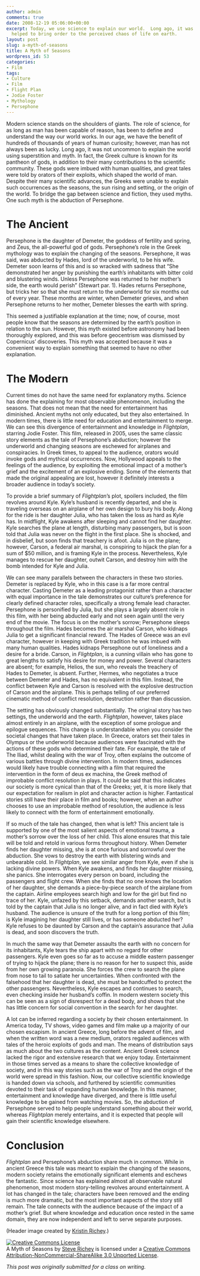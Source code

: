 ```yaml
---
author: admin
comments: true
date: 2008-12-19 05:06:00+00:00
excerpt: Today, we use science to explain our world.  Long ago, it was myths that
  helped to bring order to the perceived chaos of life on earth.
layout: post
slug: a-myth-of-seasons
title: A Myth of Seasons
wordpress_id: 53
categories:
- Film
tags:
- Culture
- Film
- Flight Plan
- Jodie Foster
- Mythology
- Persephone
---
```


Modern science stands on the shoulders of giants.  The role of science, for as long as man has been capable of reason, has been to define and understand the way our world works.  In our age, we have the benefit of hundreds of thousands of years of human curiosity; however, man has not always been as lucky.  Long ago, it was not uncommon to explain the world using superstition and myth.  In fact, the Greek culture is known for its pantheon of gods, in addition to their many contributions to the scientific community.  These gods were imbued with human qualities, and great tales were told by orators of their exploits, which shaped the world of man.  Despite their many scientific advances, the Greeks were unable to explain such occurrences as the seasons, the sun rising and setting, or the origin of the world.  To bridge the gap between science and fiction, they used myths.  One such myth is the abduction of Persephone.



# The Ancient



Persephone is the daughter of Demeter, the goddess of fertility and spring, and Zeus, the all-powerful god of gods.  Persephone’s role in the Greek mythology was to explain the changing of the seasons.  Persephone, it was said, was abducted by Hades, lord of the underworld, to be his wife.  Demeter soon learns of this and is so wracked with sadness that “She demonstrated her anger by punishing the earth’s inhabitants with bitter cold and blustering winds.  Unless Persephone was returned to her mother’s side, the earth would perish” (Stewart par. 1).  Hades returns Persephone, but tricks her so that she must return to the underworld for six months out of every year.  These months are winter, when Demeter grieves, and when Persephone returns to her mother, Demeter blesses the earth with spring.

This seemed a justifiable explanation at the time; now, of course, most people know that the seasons are determined by the earth’s position in relation to the sun.  However, this myth existed before astronomy had been thoroughly explored, and this was before geocentrism was dismissed by Copernicus’ discoveries.  This myth was accepted because it was a convenient way to explain something that seemed to have no other explanation.



# The Modern



Current times do not have the same need for explanatory myths.  Science has done the explaining for most observable phenomenon, including the seasons.  That does not mean that the need for entertainment has diminished.  Ancient myths not only educated, but they also entertained.  In modern times, there is little need for education and entertainment to merge.  We can see this divergence of entertainment and knowledge in _Flightplan_, starring Jodie Foster.  This film, released in 2005, uses the same classic story elements as the tale of Persephone’s abduction; however the underworld and changing seasons are eschewed for airplanes and conspiracies.  In Greek times, to appeal to the audience, orators would invoke gods and mythical occurrences.  Now, Hollywood appeals to the feelings of the audience, by exploiting the emotional impact of a mother’s grief and the excitement of an explosive ending.  Some of the elements that made the original appealing are lost, however it definitely interests a broader audience in today’s society.

To provide a brief summary of _Flightplan_’s plot, spoilers included, the film revolves around Kyle.  Kyle’s husband is recently departed, and she is traveling overseas on an airplane of her own design to bury his body.  Along for the ride is her daughter Julia, who has taken the loss as hard as Kyle has.  In midflight, Kyle awakens after sleeping and cannot find her daughter.  Kyle searches the plane at length, disturbing many passengers, but is soon told that Julia was never on the flight in the first place.  She is shocked, and in disbelief, but soon finds that treachery is afoot.  Julia is on the plane; however, Carson, a federal air marshal, is conspiring to hijack the plan for a sum of $50 million, and is framing Kyle in the process.  Nevertheless, Kyle manages to rescue her daughter, outwit Carson, and destroy him with the bomb intended for Kyle and Julia.

We can see many parallels between the characters in these two stories.  Demeter is replaced by Kyle, who in this case is a far more central character.  Casting Demeter as a leading protagonist rather than a character with equal importance in the tale demonstrates our culture’s preference for clearly defined character roles, specifically a strong female lead character.  Persephone is personified by Julia, but she plays a largely absent role in this film, with her being abducted early and not seen again until the very end of the movie.  The focus is on the mother’s sorrow; Persephone sleeps throughout the film.  Hades becomes the air marshal Carson, who kidnaps Julia to get a significant financial reward.  The Hades of Greece was an evil character, however in keeping with Greek tradition he was imbued with many human qualities.  Hades kidnaps Persephone out of loneliness and a desire for a bride.  Carson, in _Flightplan_, is a cunning villain who has gone to great lengths to satisfy his desire for money and power.  Several characters are absent; for example, Helios, the sun, who reveals the treachery of Hades to Demeter, is absent.  Further, Hermes, who negotiates a truce between Demeter and Hades, has no equivalent in this film.  Instead, the conflict between Kyle and Carson is resolved with the explosive destruction of Carson and the airplane.  This is perhaps telling of our preferred cinematic method of conflict resolution, destruction rather than discussion.

The setting has obviously changed substantially.  The original story has two settings, the underworld and the earth.  _Flightplan_, however, takes place almost entirely in an airplane, with the exception of some prologue and epilogue sequences.  This change is understandable when you consider the societal changes that have taken place.  In Greece, orators set their tales in Olympus or the underworld because audiences were fascinated with the actions of these gods who determined their fate.  For example, the tale of The Iliad, whilst dealing with the war of Troy, often explains the outcome of various battles through divine intervention.  In modern times, audiences would likely have trouble connecting with a film that required the intervention in the form of deus ex machina, the Greek method of improbable conflict resolution in plays.  It could be said that this indicates our society is more cynical than that of the Greeks; yet, it is more likely that our expectation for realism in plot and character action is higher.  Fantastical stories still have their place in film and books; however, when an author chooses to use an improbable method of resolution, the audience is less likely to connect with the form of entertainment emotionally.

If so much of the tale has changed, then what is left?  This ancient tale is supported by one of the most salient aspects of emotional trauma, a mother’s sorrow over the loss of her child.  This alone ensures that this tale will be told and retold in various forms throughout history.  When Demeter finds her daughter missing, she is at once furious and sorrowful over the abduction.  She vows to destroy the earth with blistering winds and unbearable cold.  In _Flightplan_, we see similar anger from Kyle, even if she is lacking divine powers.  When Kyle awakens, and finds her daughter missing, she panics.  She interrogates every person on board, including the passengers and flight crew.  When she finds that no one knows the location of her daughter, she demands a piece-by-piece search of the airplane from the captain.  Airline employees search high and low for the girl but find no trace of her.  Kyle, unfazed by this setback, demands another search, but is told by the captain that Julia is no longer alive, and in fact died with Kyle’s husband.  The audience is unsure of the truth for a long portion of this film; is Kyle imagining her daughter still lives, or has someone abducted her?  Kyle refuses to be daunted by Carson and the captain’s assurance that Julia is dead, and soon discovers the truth.

In much the same way that Demeter assaults the earth with no concern for its inhabitants, Kyle tears the ship apart with no regard for other passengers.  Kyle even goes so far as to accuse a middle eastern passenger of trying to hijack the plane; there is no reason for her to suspect this, aside from her own growing paranoia.  She forces the crew to search the plane from nose to tail to satiate her uncertainties.  When confronted with the falsehood that her daughter is dead, she must be handcuffed to protect the other passengers.  Nevertheless, Kyle escapes and continues to search, even checking inside her husband’s coffin.  In modern western society this can be seen as a sign of disrespect for a dead body, and shows that she has little concern for social convention in the search for her daughter.

A lot can be inferred regarding a society by their chosen entertainment.  In America today, TV shows, video games and film make up a majority of our chosen escapism.  In ancient Greece, long before the advent of film, and when the written word was a new medium, orators regaled audiences with tales of the heroic exploits of gods and man.  The means of distribution says as much about the two cultures as the content.  Ancient Greek science lacked the rigor and extensive research that we enjoy today.  Entertainment in those times served as a means to share the collective knowledge of society, and in this way stories such as the war of Troy and the origin of the world were spread in this fashion.  Now, our collective scientific knowledge is handed down via schools, and furthered by scientific communities devoted to their task of expanding human knowledge.  In this manner, entertainment and knowledge have diverged, and there is little useful knowledge to be gained from watching movies.  So, the abduction of Persephone served to help people understand something about their world, whereas _Flightplan_ merely entertains, and it is expected that people will gain their scientific knowledge elsewhere.



# Conclusion



_Flightplan_ and Persephone’s abduction share much in common.  While in ancient Greece this tale was meant to explain the changing of the seasons, modern society retains the emotionally significant elements and eschews the fantastic.  Since science has explained almost all observable natural phenomenon, most modern story-telling revolves around entertainment.  A lot has changed in the tale; characters have been removed and the ending is much more dramatic, but the most important aspects of the story still remain.  The tale connects with the audience because of the impact of a mother’s grief.  But where knowledge and education once rested in the same domain, they are now independent and left to serve separate purposes.

(Header image created by [Kristin Richey](http://www.gishdesign.com).)

[![Creative Commons License](http://i.creativecommons.org/l/by-nc-sa/3.0/88x31.png)](http://creativecommons.org/licenses/by-nc-sa/3.0/)  
A Myth of Seasons by [Steve Richey](http://www.steverichey.com) is licensed under a [Creative Commons Attribution-NonCommercial-ShareAlike 3.0 Unported License](http://creativecommons.org/licenses/by-nc-sa/3.0/).

_This post was originally submitted for a class on writing._
